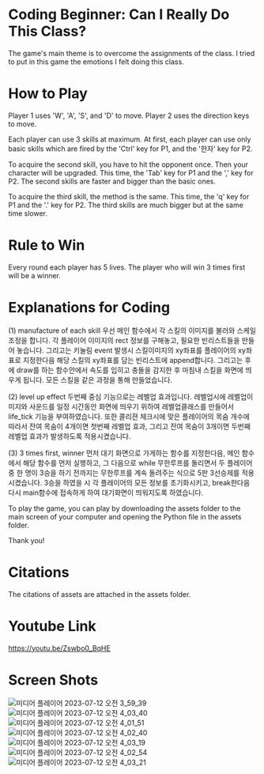 # Coding Beginner: Can I Really Do This Class?
The game's main theme is to overcome the assignments of the class.
I tried to put in this game the emotions I felt doing this class.

# How to Play
Player 1 uses 'W', 'A', 'S', and 'D' to move.
Player 2 uses the direction keys to move.

Each player can use 3 skills at maximum. 
At first, each player can use only basic skills which are fired by the 'Ctrl' key for P1, and the '한자' key for P2.

To acquire the second skill, you have to hit the opponent once. Then your character will be upgraded.
This time, the 'Tab' key for P1 and the ',' key for P2.
The second skills are faster and bigger than the basic ones.

To acquire the third skill, the method is the same.
This time, the 'q' key for P1 and the '.' key for P2.
The third skills are much bigger but at the same time slower.

# Rule to Win
Every round each player has 5 lives.
The player who will win 3 times first will be a winner.

# Explanations for Coding

(1) manufacture of each skill
우선 메인 함수에서 각 스킬의 이미지를 불러와 스케일 조정을 합니다. 각 플레이어 이미지의 rect 정보를 구해놓고, 필요한 빈리스트들을 만들어 놓습니다. 그리고는 키눌림 event 발생시 스킬이미지의 xy좌표를 플레이어의 xy좌표로 지정한다음 해당 스킬의 xy좌표를 담는 빈리스트에 append합니다. 그리고는 후에 draw를 하는 함수안에서 속도를 입히고 충돌을 감지한 후 마침내 스킬을 화면에 띄우게 됩니다. 모든 스킬을 같은 과정을 통해 만들었습니다. 

(2) level up effect
두번째 중심 기능으로는 레벨업 효과입니다. 레벨업시에 레벨업이미지와 사운드를 일정 시간동안 화면에 띄우기 위하여 레벨업클래스를 만들어서 life_tick 기능을 부여하였습니다. 또한 콜리젼 체크시에 맞은 플레이어의 목숨 개수에 따라서 잔여 목숨이 4개이면 첫번째 레벨업 효과, 그리고 잔여 목숨이 3개이면 두번째 레벨업 효과가 발생하도록 적용시켰습니다. 

(3) 3 times first, winner 
먼저 대기 화면으로 가게하는 함수를 지정한다음, 메인 함수에서 해당 함수를 먼저 실행하고, 그 다음으로 while 무한루프를 돌리면서 두 플레이어 중 한 명이 3승을 하기 전까지는 무한루프를 계속 돌려주는 식으로 5판 3선승제를 적용시켰습니다. 3승을 하였을 시 각 플레이어의 모든 정보를 초기화시키고, break한다음 다시 main함수에 접속하게 하여 대기화면이 띄워지도록 하였습니다.

To play the game, you can play by downloading the assets folder to the main screen of your computer and opening the Python file in the assets folder.

Thank you!

# Citations
The citations of assets are attached in the assets folder.

# Youtube Link
https://youtu.be/Zswbo0_BqHE

# Screen Shots
![미디어 플레이어 2023-07-12 오전 3_59_39](https://github.com/qlswns0/qlswns0/assets/138393299/d88ff9cb-c992-4adf-b29e-2da51dfc072f)
![미디어 플레이어 2023-07-12 오전 4_03_40](https://github.com/qlswns0/qlswns0/assets/138393299/ed3446a8-3ab0-4ab6-a64b-7451dc35e5a1)
![미디어 플레이어 2023-07-12 오전 4_01_51](https://github.com/qlswns0/qlswns0/assets/138393299/61208ab2-371e-4bc5-afa1-8f6e297eed95)
![미디어 플레이어 2023-07-12 오전 4_02_40](https://github.com/qlswns0/qlswns0/assets/138393299/9268d849-6eba-455c-9136-d0efde67dc2b)
![미디어 플레이어 2023-07-12 오전 4_03_19](https://github.com/qlswns0/qlswns0/assets/138393299/ece5ec54-dd5c-4eec-b1aa-419b05d1ec92)
![미디어 플레이어 2023-07-12 오전 4_02_54](https://github.com/qlswns0/qlswns0/assets/138393299/984f324b-f1ea-4163-ab25-8bf4738f78f5)
![미디어 플레이어 2023-07-12 오전 4_03_21](https://github.com/qlswns0/qlswns0/assets/138393299/07bc982f-cc96-401c-8c38-0ea20093006d)



<!---
qlswns0/qlswns0 is a ✨ special ✨ repository because its `README.md` (this file) appears on your GitHub profile.
You can click the Preview link to take a look at your changes.
--->
